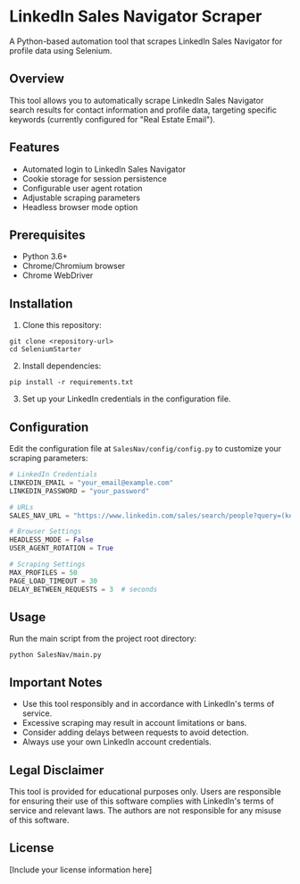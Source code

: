 # LinkedIn Sales Navigator Scraper

A Python-based automation tool that scrapes LinkedIn Sales Navigator for profile data using Selenium.

## Overview

This tool allows you to automatically scrape LinkedIn Sales Navigator search results for contact information and profile data, targeting specific keywords (currently configured for "Real Estate Email").

## Features

- Automated login to LinkedIn Sales Navigator
- Cookie storage for session persistence
- Configurable user agent rotation
- Adjustable scraping parameters
- Headless browser mode option

## Prerequisites

- Python 3.6+
- Chrome/Chromium browser
- Chrome WebDriver

## Installation

1. Clone this repository:
```
git clone <repository-url>
cd SeleniumStarter
```

2. Install dependencies:
```
pip install -r requirements.txt
```

3. Set up your LinkedIn credentials in the configuration file.

## Configuration

Edit the configuration file at `SalesNav/config/config.py` to customize your scraping parameters:

```python
# LinkedIn Credentials
LINKEDIN_EMAIL = "your_email@example.com"
LINKEDIN_PASSWORD = "your_password"

# URLs
SALES_NAV_URL = "https://www.linkedin.com/sales/search/people?query=(keywords:Real%20Estate%20Email)"

# Browser Settings
HEADLESS_MODE = False
USER_AGENT_ROTATION = True

# Scraping Settings
MAX_PROFILES = 50
PAGE_LOAD_TIMEOUT = 30
DELAY_BETWEEN_REQUESTS = 3  # seconds
```

## Usage

Run the main script from the project root directory:

```
python SalesNav/main.py
```

## Important Notes

- Use this tool responsibly and in accordance with LinkedIn's terms of service.
- Excessive scraping may result in account limitations or bans.
- Consider adding delays between requests to avoid detection.
- Always use your own LinkedIn account credentials.

## Legal Disclaimer

This tool is provided for educational purposes only. Users are responsible for ensuring their use of this software complies with LinkedIn's terms of service and relevant laws. The authors are not responsible for any misuse of this software.

## License

[Include your license information here]
